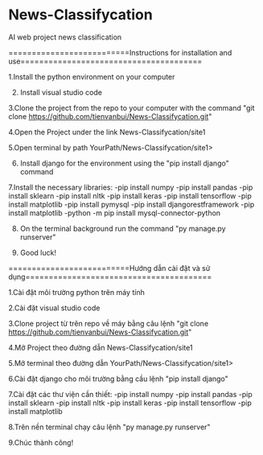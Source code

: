 # News-Classifycation
AI web project news classification


==========================Instructions for installation and use=======================================


1.Install the python environment on your computer


2. Install visual studio code


3.Clone the project from the repo to your computer with the command "git clone https://github.com/tienvanbui/News-Classifycation.git"


4.Open the Project under the link News-Classifycation/site1


5.Open terminal by path YourPath/News-Classifycation/site1>


6. Install django for the environment using the "pip install django" command


7.Install the necessary libraries:
-pip install numpy
-pip install pandas
-pip install sklearn
-pip install nltk
-pip install keras
-pip install tensorflow
-pip install matplotlib
-pip install pymysql
-pip install djangorestframework
-pip install matplotlib
-python -m pip install mysql-connector-python

8. On the terminal background run the command "py manage.py runserver"

9. Good luck!



==========================Hướng dẫn cài đặt và sử dụng========================================


1.Cài đặt môi trường python trên máy tính


2.Cài đặt visual studio code 


3.Clone project từ trên repo về máy bằng câu lệnh "git clone https://github.com/tienvanbui/News-Classifycation.git"


4.Mở Project theo đường dẫn News-Classifycation/site1


5.Mở terminal theo đường dẫn YourPath/News-Classifycation/site1>


6.Cài đặt django cho môi trường bằng cầu lệnh "pip install django"


7.Cài đặt các thư viện cần thiết:
-pip install numpy
-pip install pandas
-pip install sklearn
-pip install nltk
-pip install keras
-pip install tensorflow
-pip install matplotlib


8.Trên nền terminal chạy câu lệnh "py manage.py runserver"


9.Chúc thành công!
